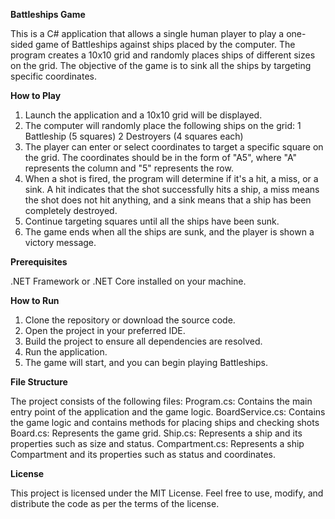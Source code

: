 **Battleships Game** 

  This is a C# application that allows a single human player to play a one-sided game of Battleships against ships placed by the    computer. The program creates a 10x10 grid and randomly places ships of different sizes on the grid. The objective of the game    is to sink all the ships by targeting specific coordinates.

**How to Play**

  1. Launch the application and a 10x10 grid will be displayed.
  2. The computer will randomly place the following ships on the grid:
        1 Battleship (5 squares)
        2 Destroyers (4 squares each)
  3. The player can enter or select coordinates to target a specific square on the grid. The coordinates should be in the form of "A5", where "A" represents the column and "5" represents the row.
  4. When a shot is fired, the program will determine if it's a hit, a miss, or a sink. A hit indicates that the shot successfully hits a ship, a miss means the shot does not hit anything, and a sink means that a ship has been completely destroyed.
  5. Continue targeting squares until all the ships have been sunk.
  6. The game ends when all the ships are sunk, and the player is shown a victory message.

**Prerequisites**

  .NET Framework or .NET Core installed on your machine.
    
**How to Run**

  1. Clone the repository or download the source code.
  2. Open the project in your preferred IDE.
  3. Build the project to ensure all dependencies are resolved.
  4. Run the application.
  5. The game will start, and you can begin playing Battleships.

**File Structure**

  The project consists of the following files:
  Program.cs: Contains the main entry point of the application and the game logic.
  BoardService.cs: Contains the game logic and contains methods for placing ships and checking shots
  Board.cs: Represents the game grid.
  Ship.cs: Represents a ship and its properties such as size and status.
  Compartment.cs: Represents a ship Compartment and its properties such as status and coordinates.

**License**

  This project is licensed under the MIT License. Feel free to use, modify, and distribute the code as per the terms of the license.
